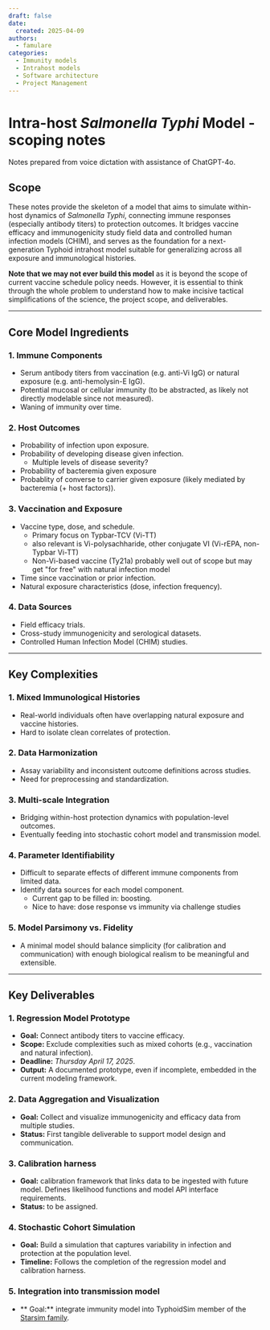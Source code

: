 ```yaml
---
draft: false
date:
  created: 2025-04-09
authors:
  - famulare
categories:
  - Immunity models
  - Intrahost models
  - Software architecture
  - Project Management
---
```


# Intra-host *Salmonella Typhi* Model - scoping notes

Notes prepared from voice dictation with assistance of ChatGPT-4o.

## Scope

These notes provide the skeleton of a model that aims to simulate within-host dynamics of *Salmonella Typhi*, connecting immune responses (especially antibody titers) to protection outcomes. It bridges vaccine efficacy and immunogenicity study field data and controlled human infection models (CHIM), and serves as the foundation for a next-generation Typhoid intrahost model suitable for generalizing across all exposure and immunological histories.

**Note that we may not ever build this model** as it is beyond the scope of current vaccine schedule policy needs. However, it is essential to think through the whole problem to understand how to make incisive tactical simplifications of the science, the project scope, and deliverables.


---

## Core Model Ingredients

### 1. Immune Components
- Serum antibody titers from vaccination (e.g. anti-Vi IgG) or natural exposure (e.g. anti-hemolysin-E IgG).
- Potential mucosal or cellular immunity (to be abstracted, as likely not directly modelable since not measured).
- Waning of immunity over time.

### 2. Host Outcomes
- Probability of infection upon exposure.
- Probability of developing disease given infection.
    - Multiple levels of disease severity?
- Probability of bacteremia given exposure
- Probablity of converse to carrier given exposure (likely mediated by bacteremia (+ host factors)). 

### 3. Vaccination and Exposure
- Vaccine type, dose, and schedule.
    - Primary focus on Typbar-TCV (Vi-TT)
    - also relevant is Vi-polysachharide, other conjugate VI (Vi-rEPA, non-Typbar Vi-TT)
    - Non-Vi-based vaccine (Ty21a) probably well out of scope but may get "for free" with natural infection model
- Time since vaccination or prior infection.
- Natural exposure characteristics (dose, infection frequency).

### 4. Data Sources
- Field efficacy trials.
- Cross-study immunogenicity and serological datasets.
- Controlled Human Infection Model (CHIM) studies.

---

## Key Complexities

### 1. Mixed Immunological Histories
- Real-world individuals often have overlapping natural exposure and vaccine histories.
- Hard to isolate clean correlates of protection.

### 2. Data Harmonization
- Assay variability and inconsistent outcome definitions across studies.
- Need for preprocessing and standardization.

### 3. Multi-scale Integration
- Bridging within-host protection dynamics with population-level outcomes.
- Eventually feeding into stochastic cohort model and transmission model.

### 4. Parameter Identifiability
- Difficult to separate effects of different immune components from limited data.
- Identify data sources for each model component.
    - Current gap to be filled in: boosting.
    - Nice to have: dose response vs immunity via challenge studies

### 5. Model Parsimony vs. Fidelity
- A minimal model should balance simplicity (for calibration and communication) with enough biological realism to be meaningful and extensible.

---

## Key Deliverables

### 1. Regression Model Prototype
- **Goal:** Connect antibody titers to vaccine efficacy.
- **Scope:** Exclude complexities such as mixed cohorts (e.g., vaccination and natural infection).
- **Deadline:** *Thursday April 17, 2025*.
- **Output:** A documented prototype, even if incomplete, embedded in the current modeling framework.

### 2. Data Aggregation and Visualization
- **Goal:** Collect and visualize immunogenicity and efficacy data from multiple studies.
- **Status:** First tangible deliverable to support model design and communication.

### 3. Calibration harness
- **Goal:** calibration framework that links data to be ingested with future model. Defines likelihood functions and model API interface requirements.
- **Status:** to be assigned.

### 4. Stochastic Cohort Simulation 
- **Goal:** Build a simulation that captures variability in infection and protection at the population level.
- **Timeline:** Follows the completion of the regression model and calibration harness.

### 5. Integration into transmission model
- ** Goal:** integrate immunity model into TyphoidSim member of the [Starsim family](https://starsim.org/). 



